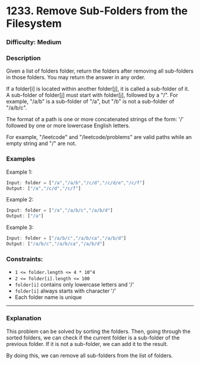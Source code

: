 # 1233. Remove Sub-Folders from the Filesystem

### Difficulty: Medium

### Description

Given a list of folders folder, return the folders after removing all sub-folders in those folders. You may return the answer in any order.

If a folder[i] is located within another folder[j], it is called a sub-folder of it. A sub-folder of folder[j] must start with folder[j], followed by a "/". For example, "/a/b" is a sub-folder of "/a", but "/b" is not a sub-folder of "/a/b/c".

The format of a path is one or more concatenated strings of the form: '/' followed by one or more lowercase English letters.

For example, "/leetcode" and "/leetcode/problems" are valid paths while an empty string and "/" are not.

### Examples

Example 1:

```rs
Input: folder = ["/a","/a/b","/c/d","/c/d/e","/c/f"]
Output: ["/a","/c/d","/c/f"]
```

Example 2:

```rs
Input: folder = ["/a","/a/b/c","/a/b/d"]
Output: ["/a"]
```

Example 3:

```rs
Input: folder = ["/a/b/c","/a/b/ca","/a/b/d"]
Output: ["/a/b/c","/a/b/ca","/a/b/d"]
```

### Constraints:

- `1 <= folder.length <= 4 * 10^4`
- `2 <= folder[i].length <= 100`
- `folder[i]` contains only lowercase letters and '/'
- `folder[i]` always starts with character '/'
- Each folder name is unique

---

### Explanation

This problem can be solved by sorting the folders.
Then, going through the sorted folders, we can check if the current folder is a sub-folder of the previous folder.
If it is not a sub-folder, we can add it to the result.

By doing this, we can remove all sub-folders from the list of folders.
